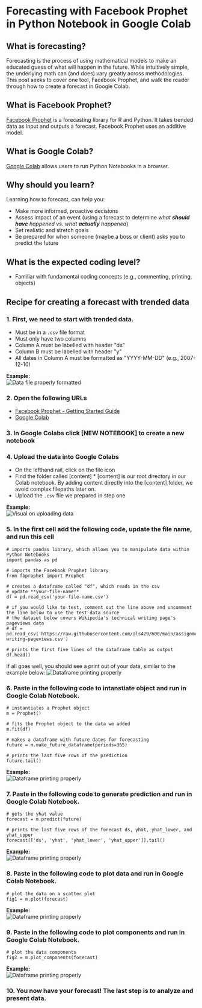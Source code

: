 # Forecasting with Facebook Prophet in Python Notebook in Google Colab
## What is forecasting?
Forecasting is the process of using mathematical models to make an educated guess of what will happen in the future. While intuitively simple, the underlying math can (and does) vary greatly across methodologies. This post seeks to cover one tool, Facebook Prophet, and walk the reader through how to create a forecast in Google Colab.  

## What is Facebook Prophet?
<a href="https://facebook.github.io/prophet/">Facebook Prophet</a> is a forecasting library for R and Python. It takes trended data as input and outputs a forecast. Facebook Prophet uses an additive model.

## What is Google Colab?
<a href="https://colab.research.google.com/">Google Colab</a> allows users to run Python Notebooks in a browser.
         
## Why should you learn?
Learning how to forecast, can help you:
* Make more informed, proactive decisions 
* Assess impact of an event (using a forecast to determine *what **should have** happened* vs. *what **actually** happened*)
* Set realistic and stretch goals
* Be prepared for when someone (maybe a boss or client) asks you to predict the future

## What is the expected coding level?
* Familiar with fundamental coding concepts (e.g., commenting, printing, objects)

## Recipe for creating a forecast with trended data
### 1. First, we need to start with trended data. 
* Must be in a `.csv` file format
* Must only have two columns 
* Column A must be labelled with header "ds" 
* Column B must be labelled with header "y"
* All dates in Column A must be formatted as "YYYY-MM-DD" (e.g., 2007-12-10)

**Example:**</br>
![Data file properly formatted](data.jpg "Data for Facebook Prophet")

### 2.  Open the following URLs
* <a href="https://facebook.github.io/prophet/docs/quick_start.html#python-api">Facebook Prophet - Getting Started Guide</a>
* <a href="https://colab.research.google.com/">Google Colab</a> 

### 3. In Google Colabs click [NEW NOTEBOOK] to create a new notebook

### 4.  Upload the data into Google Colabs
* On the lefthand rail, click on the file icon
* Find the folder called [content]
         * [content] is our root directory in our Colab notebook. By adding content directly into the [content] folder, we avoid complex filepaths later on.
* Upload the `.csv` file we prepared in step one

**Example:**</br>
![Visual on uploading data](upload.jpg "Visual on uploading data")

### 5. In the first cell add the following code, update the file name, and run this cell

```
# imports pandas library, which allows you to manipulate data within Python Notebooks
import pandas as pd 

# imports the Facebook Prophet library
from fbprophet import Prophet

# creates a dataframe called "df", which reads in the csv
# update **your-file-name**
df = pd.read_csv('your-file-name.csv')

# if you would like to test, comment out the line above and uncomment the line below to use the test data source
# the dataset below covers Wikipedia's technical writing page's pageviews data
# df = pd.read_csv('https://raw.githubusercontent.com/als429/600/main/assignments/3/technical-writing-pageviews.csv')

# prints the first five lines of the dataframe table as output
df.head()
```

If all goes well, you should see a print out of your data, similar to the example below:
![Dataframe printing properly](cell1.jpg "Dataframe in cell1 printing")


### 6. Paste in the following code to intanstiate object and run in Google Colab Notebook.

```
# instantiates a Prophet object
m = Prophet()

# fits the Prophet object to the data we added
m.fit(df)

# makes a dataframe with future dates for forecasting
future = m.make_future_dataframe(periods=365)

# prints the last five rows of the prediction
future.tail()
```

**Example:**</br>
![Dataframe printing properly](cell2.jpg "Dataframe in cell2 printing")


### 7. Paste in the following code to generate prediction and run in Google Colab Notebook.

```
# gets the yhat value
forecast = m.predict(future)

# prints the last five rows of the forecast ds, yhat, yhat_lower, and yhat_upper 
forecast[['ds', 'yhat', 'yhat_lower', 'yhat_upper']].tail()
```

**Example:**</br>
![Dataframe printing properly](cell3.jpg "Dataframe in cell3 printing")


### 8. Paste in the following code to plot data and run in Google Colab Notebook.

```
# plot the data on a scatter plot
fig1 = m.plot(forecast)
```

**Example:**</br>
![Dataframe printing properly](cell4.jpg "Dataframe in cell4 printing")


### 9. Paste in the following code to plot components and run in Google Colab Notebook.

```
# plot the data components 
fig2 = m.plot_components(forecast)
```

**Example:**</br>
![Dataframe printing properly](cell5.jpg "Dataframe in cell4 printing")

### 10. You now have your forecast! The last step is to analyze and present data.

